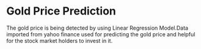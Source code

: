 # Gold Price Prediction
The gold price is being detected by using Linear Regression Model.Data imported from yahoo finance used for predicting the gold price and helpful for the stock market holders to invest in it. 

